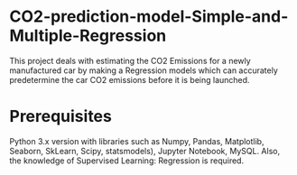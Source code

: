 # CO2-prediction-model-Simple-and-Multiple-Regression

This project deals with estimating the CO2 Emissions for a newly manufactured car by making a Regression models which can accurately predetermine the car CO2 emissions before it is being launched.
# Prerequisites
 Python 3.x version with libraries such as Numpy, Pandas, Matplotlib, Seaborn, SkLearn, Scipy, statsmodels), Jupyter Notebook, MySQL. Also, the knowledge of Supervised Learning: Regression is required.
